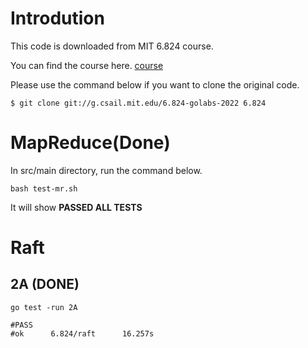 # Introdution

This code is downloaded from MIT 6.824 course.

You can find the course here.  [course](https://pdos.csail.mit.edu/6.824/schedule.html) 

Please use the command below if you want to clone the original code.

```shell
$ git clone git://g.csail.mit.edu/6.824-golabs-2022 6.824
```

# MapReduce(Done)

In src/main directory, run the command below.

```shell
bash test-mr.sh
```

It will show **PASSED ALL TESTS**

# Raft

## 2A (DONE)

```shell
go test -run 2A

#PASS
#ok      6.824/raft      16.257s
```
